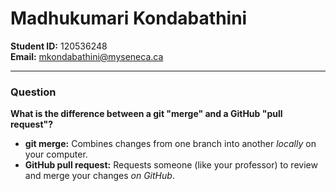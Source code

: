 # Madhukumari Kondabathini  

**Student ID:** 120536248  
**Email:** mkondabathini@myseneca.ca  

---

### Question  
**What is the difference between a git "merge" and a GitHub "pull request"?**  

- **git merge:** Combines changes from one branch into another *locally* on your computer.  
- **GitHub pull request:** Requests someone (like your professor) to review and merge your changes *on GitHub*. 

